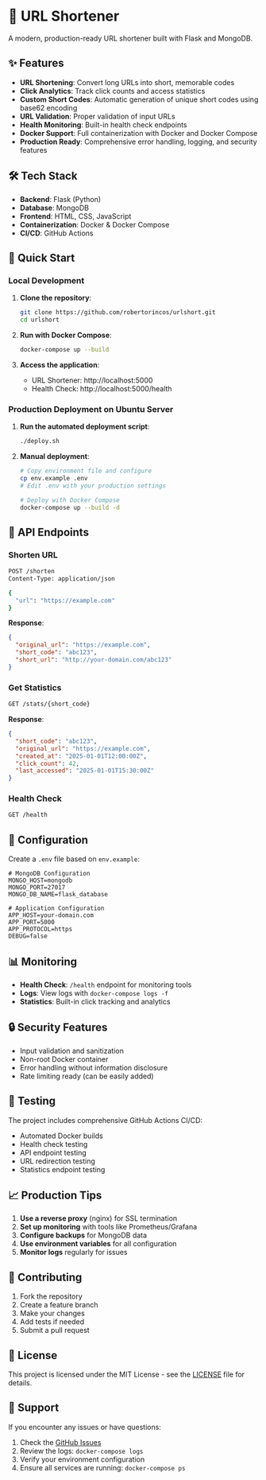 # 🔗 URL Shortener

A modern, production-ready URL shortener built with Flask and MongoDB.

## ✨ Features

- **URL Shortening**: Convert long URLs into short, memorable codes
- **Click Analytics**: Track click counts and access statistics
- **Custom Short Codes**: Automatic generation of unique short codes using base62 encoding
- **URL Validation**: Proper validation of input URLs
- **Health Monitoring**: Built-in health check endpoints
- **Docker Support**: Full containerization with Docker and Docker Compose
- **Production Ready**: Comprehensive error handling, logging, and security features

## 🛠️ Tech Stack

- **Backend**: Flask (Python)
- **Database**: MongoDB
- **Frontend**: HTML, CSS, JavaScript
- **Containerization**: Docker & Docker Compose
- **CI/CD**: GitHub Actions

## 🚀 Quick Start

### Local Development

1. **Clone the repository**:
   ```bash
   git clone https://github.com/robertorincos/urlshort.git
   cd urlshort
   ```

2. **Run with Docker Compose**:
   ```bash
   docker-compose up --build
   ```

3. **Access the application**:
   - URL Shortener: http://localhost:5000
   - Health Check: http://localhost:5000/health

### Production Deployment on Ubuntu Server

1. **Run the automated deployment script**:
   ```bash
   ./deploy.sh
   ```

2. **Manual deployment**:
   ```bash
   # Copy environment file and configure
   cp env.example .env
   # Edit .env with your production settings
   
   # Deploy with Docker Compose
   docker-compose up --build -d
   ```

## 📡 API Endpoints

### Shorten URL
```bash
POST /shorten
Content-Type: application/json

{
  "url": "https://example.com"
}
```

**Response**:
```json
{
  "original_url": "https://example.com",
  "short_code": "abc123",
  "short_url": "http://your-domain.com/abc123"
}
```

### Get Statistics
```bash
GET /stats/{short_code}
```

**Response**:
```json
{
  "short_code": "abc123",
  "original_url": "https://example.com",
  "created_at": "2025-01-01T12:00:00Z",
  "click_count": 42,
  "last_accessed": "2025-01-01T15:30:00Z"
}
```

### Health Check
```bash
GET /health
```

## 🔧 Configuration

Create a `.env` file based on `env.example`:

```env
# MongoDB Configuration
MONGO_HOST=mongodb
MONGO_PORT=27017
MONGO_DB_NAME=flask_database

# Application Configuration
APP_HOST=your-domain.com
APP_PORT=5000
APP_PROTOCOL=https
DEBUG=false
```

## 📊 Monitoring

- **Health Check**: `/health` endpoint for monitoring tools
- **Logs**: View logs with `docker-compose logs -f`
- **Statistics**: Built-in click tracking and analytics

## 🔒 Security Features

- Input validation and sanitization
- Non-root Docker container
- Error handling without information disclosure
- Rate limiting ready (can be easily added)

## 🧪 Testing

The project includes comprehensive GitHub Actions CI/CD:

- Automated Docker builds
- Health check testing
- API endpoint testing
- URL redirection testing
- Statistics endpoint testing

## 📈 Production Tips

1. **Use a reverse proxy** (nginx) for SSL termination
2. **Set up monitoring** with tools like Prometheus/Grafana
3. **Configure backups** for MongoDB data
4. **Use environment variables** for all configuration
5. **Monitor logs** regularly for issues

## 🤝 Contributing

1. Fork the repository
2. Create a feature branch
3. Make your changes
4. Add tests if needed
5. Submit a pull request

## 📝 License

This project is licensed under the MIT License - see the [LICENSE](LICENSE) file for details.

## 🚨 Support

If you encounter any issues or have questions:

1. Check the [GitHub Issues](https://github.com/robertorincos/urlshort/issues)
2. Review the logs: `docker-compose logs`
3. Verify your environment configuration
4. Ensure all services are running: `docker-compose ps`
